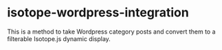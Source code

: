 isotope-wordpress-integration
=============================

This is a method to take Wordpress category posts and convert them to a filterable Isotope.js dynamic display.
